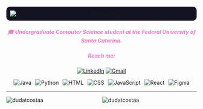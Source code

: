 <div align="center">

<p style="background-color: #141321; padding: 10px; border-radius: 10px;">
  <img style="display: block; margin:0 auto;" src="https://readme-typing-svg.demolab.com?font=Courier+New&size=24&pause=1000&color=FF79C6&center=true&vCenter=true&width=435&lines=Hi+👋%2C+I'm+Maria+Eduarda" alt="Typing SVG" />
</p>

<h5 align="center" style="color: #ff79c6;">🎓 Undergraduate Computer Science student at the Federal University of Santa Catarina.</h5>

<h5 align="center" style="color: #ff79c6;">Reach me:</h5>

[![LinkedIn](https://img.shields.io/badge/linkedin-%230077B5.svg?style=for-the-badge&logo=linkedin&logoColor=white)](https://www.linkedin.com/in/maria-eduarda-teixeira-costa-b2979a331/) [![Gmail](https://img.shields.io/badge/Gmail-D14836?style=for-the-badge&logo=gmail&logoColor=white)](mailto:dudatcostaa@gmail.com)

<div style="display: flex; justify-content: center; gap: 10px; flex-wrap: wrap;">
  <img src="https://img.shields.io/badge/java-%23007ACC.svg?style=for-the-badge&logo=java&logoColor=white" alt="Java" />
  <img src="https://img.shields.io/badge/python-3670A0?style=for-the-badge&logo=python&logoColor=ffdd54" alt="Python" />
  <img src="https://img.shields.io/badge/html5-%23E34F26.svg?style=for-the-badge&logo=html5&logoColor=white" alt="HTML" />
  <img src="https://img.shields.io/badge/css3-%231572B6.svg?style=for-the-badge&logo=css3&logoColor=white" alt="CSS" />
  <img src="https://img.shields.io/badge/javascript-%23323330.svg?style=for-the-badge&logo=javascript&logoColor=%23F7DF1E" alt="JavaScript" />
  <img src="https://img.shields.io/badge/react-%2320232a.svg?style=for-the-badge&logo=react&logoColor=%2361DAFB" alt="React" />
  <img src="https://img.shields.io/badge/figma-%23F24E1E.svg?style=for-the-badge&logo=figma&logoColor=white" alt="Figma" />
</div>

---

<img align="left" src="https://github-readme-stats.vercel.app/api/top-langs?username=dudatcostaa&show_icons=true&locale=en&layout=compact&theme=radical" alt="dudatcostaa" />

<img align="center" src="https://github-readme-stats.vercel.app/api?username=dudatcostaa&show_icons=true&locale=en&theme=radical" alt="dudatcostaa" />

</div>
